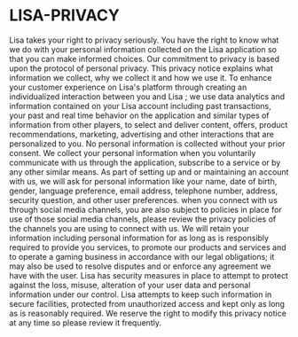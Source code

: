 # LISA-PRIVACY

Lisa takes your right to privacy seriously. You have the right to know what we do with your personal information collected on the Lisa application so that you can make informed choices. Our commitment to privacy is based upon the protocol of personal privacy. This privacy notice explains what information we collect, why we collect it and how we use it.
To enhance your customer experience on Lisa\'s platform through creating an individualized interaction between you and Lisa ; we use data analytics and information contained on your Lisa account including past transactions, your past and real time behavior on the application and similar types of information from other players, to select and deliver content, offers, product recommendations, marketing, advertising and other interactions that are personalized to you.
No personal information is collected without your prior consent. We collect your personal information when you voluntarily communicate with us through the application, subscribe to a service or by any other similar means. As part of setting up and or maintaining an account with us, we will ask for personal information like your name, date of birth, gender, language preference, email address, telephone number, address, security question, and other user preferences. when you connect with us through social media channels, you are also subject to policies in place for use of those social media channels, please review the privacy policies of the channels you are using to connect with us.
We will retain your information including personal information for as long as is responsibly required to provide you services, to promote our products and services and to operate a gaming business in accordance with our legal obligations; it may also be used to resolve disputes and or enforce any agreement we have with the user.
Lisa has security measures in place to attempt to protect against the loss, misuse, alteration of your user data and personal information under our control. Lisa attempts to keep such information in secure facilities, protected from unauthorized access and kept only as long as is reasonably required.
We reserve the right to modify this privacy notice at any time so please review it frequently.
